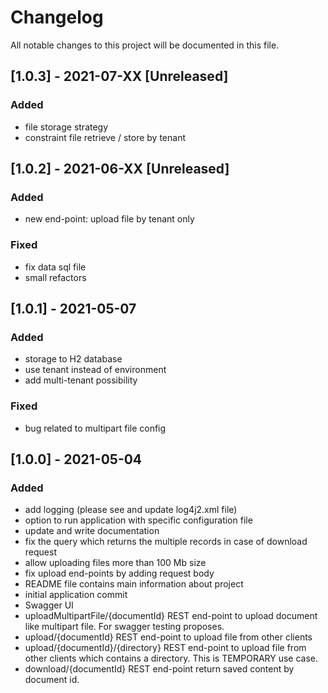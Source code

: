 # Changelog
All notable changes to this project will be documented in this file.

## [1.0.3] - 2021-07-XX [Unreleased]
### Added
- file storage strategy 
- constraint file retrieve / store by tenant

## [1.0.2] - 2021-06-XX [Unreleased]
### Added
- new end-point: upload file by tenant only

### Fixed
- fix data sql file 
- small refactors

## [1.0.1] - 2021-05-07
### Added
- storage to H2 database
- use tenant instead of environment
- add multi-tenant possibility

### Fixed
- bug related to multipart file config

## [1.0.0] - 2021-05-04
### Added
- add logging (please see and update log4j2.xml file)
- option to run application with specific configuration file
- update and write documentation
- fix the query which returns the multiple records in case of download request
- allow uploading files more than 100 Mb size 
- fix upload end-points by adding request body
- README file contains main information about project
- initial application commit
- Swagger UI
- uploadMultipartFile/{documentId} REST end-point to upload document like multipart file.
  For swagger testing proposes.
- upload/{documentId} REST end-point to upload file from other clients
- upload/{documentId}/{directory} REST end-point to upload file from other clients which contains
  a directory. This is TEMPORARY use case.
- download/{documentId} REST end-point return saved content by document id.
